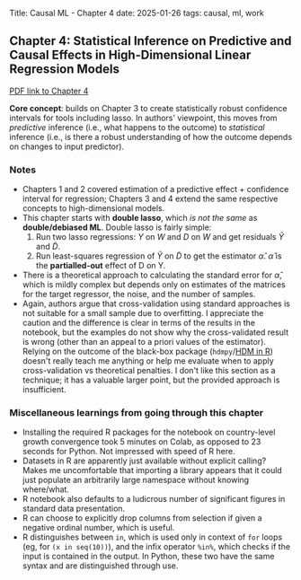 Title: Causal ML - Chapter 4
date: 2025-01-26
tags: causal, ml, work

## Chapter 4: Statistical Inference on Predictive and Causal Effects in High-Dimensional Linear Regression Models

[PDF link to Chapter 4](https://causalml-book.org/assets/chapters/CausalML_chap_4.pdf)

**Core concept**: builds on Chapter 3 to create statistically robust confidence intervals for tools including lasso. In authors' viewpoint, this moves from *predictive* inference (i.e., what happens to the outcome) to *statistical* inference (i.e., is there a robust understanding of how the outcome depends on changes to input predictor).

### Notes

* Chapters 1 and 2 covered estimation of a predictive effect + confidence interval for regression; Chapters 3 and 4 extend the same respective concepts to high-dimensional models.
* This chapter starts with **double lasso**, which *is not the same* as **double/debiased ML**. Double lasso is fairly simple:
    1. Run two lasso regressions: $Y$ on $W$ and $D$ on $W$ and get residuals $\tilde{Y}$ and $\tilde{D}$. 
    1. Run least-squares regression of $\tilde{Y}$ on $\tilde{D}$ to get the estimator $\hat{\alpha}$. $\hat{\alpha}$ is the **partialled-out** effect of D on Y.
* There is a theoretical approach to calculating the standard error for $\hat{\alpha}$, which is mildly complex but depends only on estimates of the matrices for the target regressor, the noise, and the number of samples. 
* Again, authors argue that cross-validation using standard approaches is not suitable for a small sample due to overfitting. I appreciate the caution and the difference is clear in terms of the results in the notebook, but the examples do not show why the cross-validated result is wrong (other than an appeal to a priori values of the estimator). Relying on the outcome of the black-box package (`hdmpy`/[HDM in R](https://cran.r-project.org/web/packages/hdm/index.html)) doesn't really teach me anything or help me evaluate when to apply cross-validation vs theoretical penalties. I don't like this section as a technique; it has a valuable larger point, but the provided approach is insufficient.


### Miscellaneous learnings from going through this chapter

* Installing the required R packages for the notebook on country-level growth convergence took 5 minutes on Colab, as opposed to 23 seconds for Python. Not impressed with speed of R here.
* Datasets in R are apparently just available without explicit calling? Makes me uncomfortable that importing a library appears that it could just populate an arbitrarily large namespace without knowing where/what.
* R notebook also defaults to a ludicrous number of significant figures in standard data presentation.
* R can choose to explicitly drop columns from selection if given a negative ordinal number, which is useful.
* R distinguishes between `in`, which is used only in context of `for` loops (eg, for `(x in seq(10))`), and the infix operator `%in%`, which checks if the input is contained in the output. In Python, these two have the same syntax and are distinguished through use.
